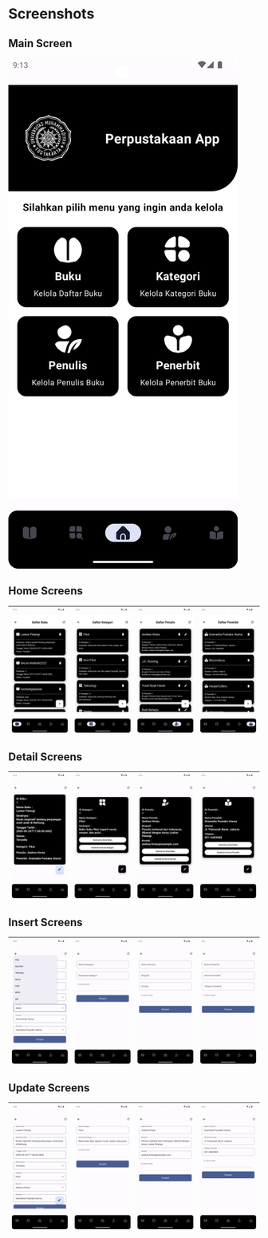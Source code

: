 
# Screenshots

## Main Screen
![Main Screen](mainscreen.png)

## Home Screens
| ![Home Buku](homebuku.png) | ![Home Kategori](homekategori.png) | ![Home Penulis](homepenulis.png) | ![Home Penerbit](homepenerbit.png) |
|----------------------------|------------------------------------|----------------------------------|------------------------------------|

## Detail Screens
| ![Detail Buku](detailbuku.png) | ![Detail Kategori](detailkategori.png) | ![Detail Penulis](detailpenulis.png) | ![Detail Penerbit](detailpenerbit.png) |
|-------------------------------|---------------------------------------|-------------------------------------|---------------------------------------|

## Insert Screens
| ![Insert Buku](insertbuku.png) | ![Insert Kategori](insertkategori.png) | ![Insert Penulis](insertpenulis.png) | ![Insert Penerbit](insertpenerbit.png) |
|-------------------------------|---------------------------------------|-------------------------------------|---------------------------------------|

## Update Screens
| ![Update Buku](updatebuku.png) | ![Update Kategori](updatekategori.png) | ![Update Penulis](updatepenulis.png) | ![Update Penerbit](updatepenerbit.png) |
|-------------------------------|---------------------------------------|-------------------------------------|---------------------------------------|